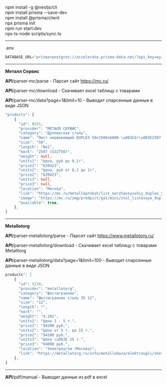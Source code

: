 
npm install -g @nestjs/cli  
npm install prisma --save-dev  
npm install @prisma/client  
npx prisma init  
npm run start:dev  
npx ts-node scripts/sync.ts  

---
.env  
```js
DATABASE_URL="prisma+postgres://accelerate.prisma-data.net/?api_key=eyJhbGciOiJIUzI1NiIsInR5cCI6IkpXVCJ9.eyJqd3RfaWQiOjEsInNlY3VyZV9rZXkiOiJza19wSmRSZnQ3YnVxd0JKeDMtRXd1NE4iLCJhcGlfa2V5IjoiMDFLMTAxWENaWVFHQVZTR0UwNFhTUFgxSEIiLCJ0ZW5hbnRfaWQiOiIxNWViMTI0MDYzNjI4M2QzM2YxOGM0ZGM2YzMyY2YxYTY0YzY2ZWRkZTA5ODRlNmFkNDM4NmU4MDBmYWYzZTE3IiwiaW50ZXJuYWxfc2VjcmV0IjoiMWIwNmE3ZWItZTJhOC00MjYxLTljYWItNmJlNDBlZjIxOWZlIn0.opp3o63huF_j60p3QB6K77Y-DlZa1Aadhq7_LlER6LQ"
```

---  
**Металл Сервис**  

**API**/parser-mc/parse - Парсит сайт https://mc.ru/  

**API**/parser-mc/download - Скачивает excel таблицу с товарами  

**API**/parser-mc/data?page=1&limit=10 - Выводит спарсенные данные в виде JSON  
```ts  
"products": [  
    {  
      "id": 8251,  
      "provider": "МЕТАЛЛ СЕРВИС",  
      "category": "Дуплексная сталь",  
      "name": "Лист нержавеющий DUPLEX 50х1500х6000 \u003Cbr\u003E2507 (S32750)",  
      "size": "50",  
      "length": "No1",  
      "mark": "2507 (S32750)",  
      "weight": null,  
      "units1": "Цена, руб до 0,1т",  
      "price1": "639423",  
      "units2": "Цена, руб от 0,1 до 1т",  
      "price2": "639423",  
      "units3": null,  
      "price3": null,  
      "location": "Москва",  
      "link": "https://mc.ru/metalloprokat/list_nerzhaveyushiy_duplex_50x1500x6000_2507_(s32750)_razmer_50_marka_2507_(s32750)_dlina_no1",  
      "image": "https://mc.ru/img/prodpict/gal/mini/stal_listovaya_duplex.jpg",  
      "available": true,  
    },
]  
```  
---  
**Metallotorg**  

**API**/parser-metallotorg/parse - Парсит сайт https://www.metallotorg.ru/  

**API**/parser-metallotorg/download - Скачивает excel таблицу с товарами Metalltorg  

**API**/parser-metallotorg/data?page=1&limit=100 - Выводит спарсенные данные в виде JSON  

```ts
products": [  
    {  
      "id": 5218,  
      "provider": "metallotorg",  
      "category": "Шестигранник",  
      "name": "Шестигранник сталь 35 12",  
      "size": "12",  
      "length": "",  
      "mark": "",  
      "weight": "4.201",  
      "units1": "Цена 1 - 5 т.",  
      "price1": "94200 руб.",  
      "units2": "Цена от 5 т. до 15 т.",  
      "price2": "94100 руб.",  
      "units3": "Цена \u003E 15 т.",  
      "price3": "94000 руб.",  
      "location": "Электроугли (Москва)",  
      "link": "https://metallotorg.ru/info/metallobaza/elektrougli/shestigrannik/shestigrannik-st35/rzm-12/vs-4-201/"  
    }, 
]  
```  

---  
**API**/pdf/manual - Выводит данные из pdf в excel
